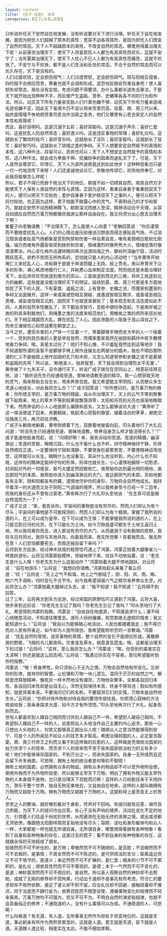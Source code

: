```yaml
---
layout: content
title: 《庄子·在宥》 译文
categories: [庄子,在宥,道家]
---
```


只听说听任天下安然自在地发展，没有听说要对天下进行治理。听任天下自在地发展，是因为担忧人们超越了原本的真性；宽容不迫各得其所，是因为担忧人们改变了自然的常态。天下人不超越原本的真性，不改变自然的常态，哪里用得着治理天下呢！从前唐尧治理天下，使天下人欣喜若狂人人都为有其真性而欢乐，这就不安宁了；当年夏桀治理天下，使天下人忧心不已人人都为有其真性而痛苦，这就不欢快了。不安宁与不欢快，都不是人们生活和处世的常态。不合于自然的常态而可以长久存在，天下是没有的。  
人们过度欢欣，定会损伤阳气；人们过度愤怒，定会损伤阴气。阴与阳相互侵害，四时就不会顺应而至，寒暑也就不会调和形成，这恐怕反倒会伤害自身吧！使人喜怒失却常态，居处没有定规，考虑问题不得要领，办什么事都半途失去章法，于是天下就开始出现种种不平，而后便产生盗跖、曾参、史䲡等各各不同的行为和作法。所以，动员天下所有力量来奖励人们行善也嫌不够，动员天下所有力量来惩戒劣迹也嫌不足，因此天下虽很大仍不足以用来赏善罚恶。自夏、商、周三代以来，始终是喋喋不休地把赏善罚恶当作当政之急务，他们又哪里有心思去安定人的自然本性和真情呢！  
而且，喜好目明吗，这是沉溺于五彩；喜好耳聪吗，这是沉溺于声乐；喜好仁爱吗，这是扰乱人的自然常态；喜好道义吗，这是违反事物的常理；喜好礼仪吗，这就助长了繁琐的技巧；喜好音乐吗，这就助长了淫乐；喜好圣智吗，这就助长了技艺；喜好智巧吗，这就助长了琐细之差的争辩。天下人想要安定自然赋予的真情和本性，这八种作法，存留可以，丢弃也可以；天下人不想安定自然赋予的真情和本性，这八种作法，就会成为拳曲不伸、扰攘纷争的因素而迷乱天下了。可是，天下人竟然会尊崇它，珍惜它，天下人为其所迷惑竟达到如此地步！这种种现象岂只是一代一代地流传下来呀！人们还虔诚地谈论它，恭敬地传颂它，欢欣地供奉它，对此我将能够怎么样呢！  
所以，君子不得已而居于统治天下的地位，那就不如一切顺其自然。顺其自然方才能使天下人保有人类自然的本性与真情。正因为这样，看重自身甚于看重统驭天下的人，便可以把天下交给他；爱护自身甚于爱护统驭天下之事的人，便可以把天下托付给他。也正因为这样，君子倘能不敞露心中的灵气，不表明自己的才华和智巧，那就会安然不动而精神腾飞，默默深沉而撼人至深，精神活动合乎天理，从容自如顺应自然而万事万物都像炊烟游尘那样自由自在。我又何须分出心思去治理天下啊！  
崔瞿子向老聃请教：“不治理天下，怎么能使人心向善？”老聃回答说：“你应谨慎而不要随意扰乱人心。人们的心情总是压抑便消沉颓丧而得志便趾高气扬，不过消沉颓丧或者趾高气扬都象是受到拘禁和伤害一样自累自苦，唯有柔弱顺应能软化刚强。端方而棱角外露容易受到挫折和伤害，情绪激烈时像熊熊大火，情绪低落时像凛凛寒冰。内心变化格外迅速转眼间再次巡游四海之外，静处时深幽宁寂，活动时腾跃高天。骄矜不禁而无所拘系的，恐怕就只是人的内心活动吧！“当年黄帝开始用仁义来扰乱人心，尧和舜于是疲于奔波而腿上无肉、胫上秃毛，用以养育天下众多的形体，满心焦虑地推行仁义，并耗费心血来制定法度。然而他还是未能治理好天下。此后尧将欢兜放逐到南方的崇山，三苗放逐到西北的三峗，将共工放逐到北方的幽都，这些就是没能治理好天下的明证。延续到夏、商、周三代更是多方面地惊扰了天下的人民，下有夏桀、盗跖之流，上有曾参、史䲡之流，而儒家和墨家的争辩又全面展开。这样一来或喜或怒相互猜疑，或愚或智相互欺诈，或善或恶相互责难，或妄或信相互讥刺，因而天下也就逐渐衰败了；基本观念和生活态度如此不同，人类的自然本性散乱了，天下都追求智巧，百姓中便纷争迭起。于是用斧锯之类的刑具来制裁他们，用绳墨之类的法度来规范他们，用椎凿之类的肉刑来惩处他们。天下相互践踏而大乱，罪在扰乱了人心。因此贤能的人隐居于高山深谷之下，而帝王诸侯忧心如焚战栗在朝堂之上。  
当今之世，遭受杀害的人尸体一个压着一个，带着脚镣手铐而坐大牢的人一个挨着一个，受到刑具伤害的人更是举目皆然，而儒家墨家竟然在枷锁和羁绊中挥手舞臂地奋力争辩。唉，真是太过份了！他们不知心愧、不识羞耻竟然达到这等地步！我不知道那所谓的圣智不是脚镣手铐上用作连接左右两部分的插木，我也不明白那所谓的仁义不是枷锁上用作加固的孔穴和木拴，又怎么知道曾参和史䲡之流不是夏桀和盗跖的先导！所以说，‘断绝圣人，抛弃智慧，天下就会得到治理而太平无事’。”  
黄帝做了十九年天子，诏令通行天下，听说广成子居住在空同山上，特意前往拜见他，说：“我听说先生已经通晓至道，冒昧地请教至道的精华。我一心想获取天地的灵气，用来帮助五谷生长，用来养育百姓。我又希望能主宰阴阳，从而使众多生灵遂心地成长，对此我将怎么办？”广成子回答说：“你所想问的，是万事万物的根本；你所想主宰的，是万事万物的残留。自从你治理天下，天上的云气不等到聚集就下起雨来，地上的草木不等到枯黄就飘落凋零，太阳和月亮的光亮也渐渐地晦暗下来。然而谗谄的小人心地是那么偏狭和恶劣，又怎么能够谈论大道！”黄帝听了这一席话便退了回来，弃置朝政，筑起清心寂智的静室，铺着洁白的茅草，谢绝交往独居三月，再次前往求教。  
广成子头朝南地躺着，黄帝则顺着下方，双膝着地匍匐向前，叩头着地行了大礼后问道：“听说先生已经通晓至道，冒昧地请教，修养自身怎么样才能活得长久？”广成子急速地挺身而起，说：“问得好啊！来，我告诉给你至道。至道的精髓，幽深渺远；至道的至极，晦暗沉寂。什么也不看什么也不听，持守精神保持宁静，形体自然顺应正道。一定要保持宁寂和清静，不要使身形疲累劳苦，不要使精神动荡恍惚，这样就可以长生。眼睛什么也没看见，耳朵什么也没听到，内心什么也不知晓，这样你的精神定能持守你的形体，形体也就长生。小心谨慎地摒除一切思虑，封闭起对外的一切感官，智巧太盛定然招致败亡。我帮助你达到最光明的境地，直达那阳气的本原。我帮助你进入到幽深渺远的大门，直达那阴气的本原。天和地都各有主宰，阴和阳都各有府藏，谨慎地守护你的身形，万物将会自然地成长。我持守着浑一的大道而又处于阴阳二气调谐的境界，所以我修身至今已经一千二百年，而我的身形还从不曾有过衰老。”黄帝再次行了大礼叩头至地说：“先生真可说是跟自然混而为一了！”  
广成子又说：“来，我告诉你。宇宙间的事物是没有穷尽的，然而人们却认为有个尽头；宇宙间的事物是不可能探测的，然而人们却认为有个极限。掌握了我所说的道的人，在上可以成为皇帝，在下可以成为王侯；不能掌握我所说的道的人，在上只能见到日月的光亮，在下只能化为土块。如今万物昌盛可都生于土地又返归土地，所以我将离你而去，进入那没有穷尽的大门，从而遨游于没有极限的原野。我将与日月同光，我将与天地共存。向着我而来，我无所觉察！背着我而去，我无所在意！人们恐怕都要死去，而我还独自留下来吗？”  
云将到东方巡游，经过神木扶摇的枝旁恰巧遇上了鸿蒙。鸿蒙正拍着大腿像雀儿一样跳跃游乐。云将见鸿蒙那般模样，惊疑地停下来，纹丝不动地站着，说：“老先生是什么人呀！你老先生为什么这般动作？”鸿蒙拍着大腿不停地跳跃，对云将说：“自在地游乐！”云将说：“我想向你请教。”鸿蒙抬起头来看了看云将道：“哎！”云将说：“天上之气不和谐，地上之气郁结了，阴、阳、风、雨、晦、明六气不调和，四时变化不合节令。如今我希望调谐六气之精华来养育众生灵，对此将怎么办？”鸿蒙拍着大腿掉过头去，说：“我不知道！我不知道！”云将得不到回答。  
过了三年，云将再次到东方巡游，经过宋国的原野恰巧又遇到了鸿蒙。云将大喜，快步来到近前说：“你老先生忘记了我吗？你老先生忘记了我吗？”叩头至地行了大礼，希望得到鸿蒙的指教。鸿蒙说：“自由自在地遨游，不知道追求什么；漫不经心地随意活动，不知道往哪里去。游乐人纷纷攘攘，观赏那绝无虚假的情景；我又能知道什么！”云将说：“我自以为能够随心地活动，人民也都跟着我走；我不得已而对人民有所亲近，如今却为人民所效仿。我希望能聆听您的一言教诲。”鸿蒙说：“扰乱自然的常规，违背事物的真情，整个自然的变化不能顺应形成。离散群居的野兽，飞翔的鸟儿都夜鸣，灾害波及草木，祸患波及昆虫。唉，这都是治理天下的过错！”云将问：“这样，那么我将怎么办？”鸿蒙说：“唉，你受到的毒害实在太深啊！你还是就这么回去吧。”云将说：“我遇见你实在不容易，恳切希望能听到你的指教。”  
鸿蒙说：“唉！修身养性。你只须处心于无为之境，万物会自然地有所变化。忘却你的形体，废弃你的智慧，让伦理和万物一块儿遗忘。混同于茫茫的自然之气，解除思虑释放精神，像死灰一样木然地没有魂灵。万物纷杂繁多，全都各自回归本性，各自回归本性却是出自无心，浑然无知保持本真，终身不得背违；假如有所感知，就是背离本真。不要询问它们的名称，不要窥测它们的实情，万物本是自然地生长。”云将说：“你把对待外物和对待自我的要领传授给我，你把清心寂神的方法晓谕给我；我亲身探求大道，如今方才有所领悟。”叩头至地再次行了大礼，起身告别而去。  
世俗人都喜欢别人跟自己相同而讨厌别人跟自己不一样。希望别人跟自己相同，不希望别人跟自己不一样的人，总是把出人头地当作自己主要的内心追求。那些一心只想出人头地的人，何尝又能够真正超出众人呢！随顺众人之意当然能够得到安宁，可是个人的所闻总不如众人的技艺多才智高。希图治理邦国的人，必定是贪取夏、商、周三代帝王之利而又看不到这样做的后患的人。这样做是凭借统治国家的权力贪求个人的侥幸，而贪求个人的侥幸而不至于丧失国家统治权力的又有多少呢！他们中能够保存国家的，不到万分之一，而丧失国家的，自身一无所成而且还会留下许多祸患。可悲呀，拥有土地的统治者是何等的不聪明！  
拥有土地的国君，必然拥有众多的物品。拥有众多的物品却不可以受外物所役使，使用外物而不为外物所役使，所以能够主宰天下万物。明白了拥有外物又能主宰外物的人本身就不是物，岂只是治理天下百姓而已啊！这样的人已经能往来于天地四方，游乐于整个世界，独自无拘无束地去，又自由自在地来，这样的人就叫做拥有万物而又超脱于万物。拥有万物而又超脱于万物的人，这就称得上是至高无上的贵人。  
至贵之人的教诲，就好像形躯对于身影，传声对于回响。有提问就有应答，竭尽自己所能，为天下人的提问作出应答。处心于没有声响的境界，活动在变化不定的地方，引领着人们往返于纷扰的世界，从而遨游在无始无终的浩渺之境，或出或进都无须依傍，像跟随太阳那样周而复始地没有尽头；容颜、谈吐和身形躯体均和众人一样，大家都是一样也就无所谓自身。无所谓自身，哪里用得着据有各种物象！看到了自身和各种物象的存在，这是过去的君子；看不到自身的各种物象的存在，这就跟永恒的天地结成了朋友。  
低贱然而不可不听任的，是万物；卑微然而不可不随顺的，是百姓；不显眼然而不可不去做的，是事情；不周全然而不可不陈述的，是可供效法的言论；距离遥远但又不可不恪守的，是道义；亲近然而不可不扩展的，是仁爱；细末的小节不可不累积的，是礼仪；顺依其性然而不可不尊崇的，是德；本于一气然而不可不变化的，是道；神妙莫测然而不可不顺应的，是自然。所以圣人观察自然的神妙却不去帮助，成就了无暇的修养却不受拘束，行动出于道却不是事先有所考虑，符合仁的要求却并不有所依赖，接近了道义却不积不留，应合礼仪却不回避，接触琐事却不推迟，同于法度而不肆行妄为，依靠百姓而不随意役使，遵循事物变化的规律而不轻率离弃。万事万物均不可强为，但又不可不为。不明白自然的演变和规律，也就不会具备纯正的修养；不通晓道的人，没有什么事情可以办成。不通晓道的人，可悲啊！  
什么叫做道？有天道，有人道。无所事事无所作为却处于崇高地位的，这就是天道，事必躬亲有所作为而积劳累苦的，这就是人道。君王就是天道，臣下就是人道。天道跟人道比较，相差实在太远，不能不细加体察。